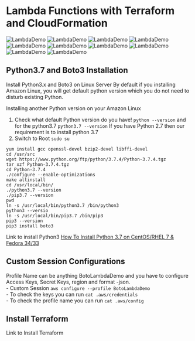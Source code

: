 # Lambda Functions with Terraform and CloudFormation
![LambdaDemo](./images/lambda1.png)
![LambdaDemo](./images/lambda2.png)
![LambdaDemo](./images/lambda3.png)
![LambdaDemo](./images/lambda4.png)
![LambdaDemo](./images/lambda5.png)
![LambdaDemo](./images/lambda6.png)
![LambdaDemo](./images/lambda7.png)
![LambdaDemo](./images/lambda8.png)
![LambdaDemo](./images/lambda9.png)
![LambdaDemo](./images/lambda10.png)

## Python3.7 and Boto3 Installation
 Install Python3.x and Boto3 on Linux Server
By default if you installing Amazon Linux, you will get default python version which you do not need to disturb existing Python.

Installing another Python version on your Amazon Linux
1)  Check what default Python version do you have! 
`python --version` and for the python3.7 `python3.7 --version`
If you have Python 2.7 then our requirement is to install python 3.7
2)  Switch to Root 
`sudo su` 
```
yum install gcc openssl-devel bzip2-devel libffi-devel
cd /usr/src
wget https://www.python.org/ftp/python/3.7.4/Python-3.7.4.tgz
tar xzf Python-3.7.4.tgz
cd Python-3.7.4
./configure --enable-optimizations
make altinstall
cd /usr/local/bin/
./python3.7 --version
./pip3.7 --version
pwd
ln -s /usr/local/bin/python3.7 /bin/python3
python3 --versio
ln -s /usr/local/bin/pip3.7 /bin/pip3
pip3 --version
pip3 install boto3
```

Link to install Python3 [How To Install Python 3.7 on CentOS/RHEL 7 & Fedora 34/33](https://tecadmin.net/install-python-3-7-on-centos/)

## Custom Session Configurations
Profile Name can be anything BotoLambdaDemo and you have to configure Access Keys, Secret Keys, region and format -json. <br> - Custom Session
`aws configure --profile BotoLambdaDemo` <br> - To check the keys you can run `cat .aws/credentials`  <br> - To check the profile name you can run `cat .aws/config` 

## Install Terraform
Link to Install Terraform
